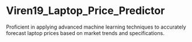 # Viren19_Laptop_Price_Predictor
Proficient in applying advanced machine learning techniques to accurately forecast laptop prices based on market trends and specifications.
